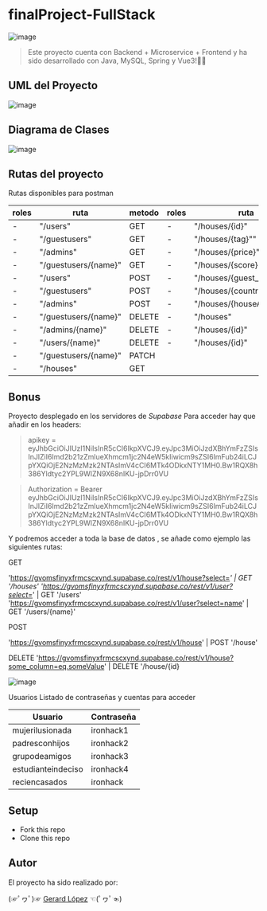 # finalProject-FullStack


![image](https://user-images.githubusercontent.com/72072309/205083754-e000dd47-8302-4cf8-9791-33826d9d9bf9.png)

> Este proyecto cuenta con  Backend + Microservice + Frontend y  ha sido desarrollado con Java, MySQL, Spring y Vue3!🐱‍💻



## UML del Proyecto

![image](https://user-images.githubusercontent.com/72072309/211335405-31b2ed5f-b4e3-404c-921c-8f70affa27f0.png)


## Diagrama de Clases

![image](https://user-images.githubusercontent.com/72072309/211338765-7eaed921-ad26-4f9d-92b1-b2796ff94ad7.png)

## Rutas del proyecto

Rutas disponibles para postman

| roles  | ruta | metodo |roles  | ruta | metodo |
| ------------- | ------------- | ------------- |------------- | ------------- | ------------- |
| -   | "/users"  | GET  | -   | "/houses/{id}"  | GET  |
| -  | "/guestusers" | GET  | -   | "/houses/{tag}"" | GET  |
| -  | "/admins" | GET  | -   | "/houses/{price}""  | GET  |
| -  | "/guestusers/{name}" | GET  | -   | "/houses/{score}""  | GET  |
| -  | "/users" | POST  | -   | "/houses/{guest_user}""  | GET  |
| -  | "/guestusers" | POST  | - | "/houses/{country}""  | GET  |
| - | "/admins" | POST  | -| "/houses/{houseAddress}""  | GET  |
| -| "/guestusers/{name}" | DELETE  |- | "/houses"  | POST  |
| -  | "/admins/{name}" | DELETE  | - | "/houses/{id}" | DELETE  |
| -  | "/users/{name}" | DELETE  | -   | "/houses/{id}"  | PATCH  |
| -  | "/guestusers/{name}" | PATCH  |
| -  | "/houses" | GET  | 

## Bonus

Proyecto desplegado en los servidores de *Supabase*
Para acceder hay que añadir en los headers:

>  apikey = eyJhbGciOiJIUzI1NiIsInR5cCI6IkpXVCJ9.eyJpc3MiOiJzdXBhYmFzZSIsInJlZiI6Imd2b21zZmlueXhmcm1jc2N4eW5kIiwicm9sZSI6ImFub24iLCJpYXQiOjE2NzMzMzk2NTAsImV4cCI6MTk4ODkxNTY1MH0.Bw1RQX8h386Yldtyc2YPL9WlZN9X68nIKU-jpDrr0VU

> Authorization = Bearer eyJhbGciOiJIUzI1NiIsInR5cCI6IkpXVCJ9.eyJpc3MiOiJzdXBhYmFzZSIsInJlZiI6Imd2b21zZmlueXhmcm1jc2N4eW5kIiwicm9sZSI6ImFub24iLCJpYXQiOjE2NzMzMzk2NTAsImV4cCI6MTk4ODkxNTY1MH0.Bw1RQX8h386Yldtyc2YPL9WlZN9X68nIKU-jpDrr0VU

Y podremos acceder a toda la base de datos , se añade como ejemplo las siguientes rutas:

GET

'https://gvomsfinyxfrmcscxynd.supabase.co/rest/v1/house?select=*'   | GET '/houses'
'https://gvomsfinyxfrmcscxynd.supabase.co/rest/v1/user?select=*'    | GET '/users'
'https://gvomsfinyxfrmcscxynd.supabase.co/rest/v1/user?select=name' | GET '/users/{name}'

POST

'https://gvomsfinyxfrmcscxynd.supabase.co/rest/v1/house'   | POST '/house'

DELETE
'https://gvomsfinyxfrmcscxynd.supabase.co/rest/v1/house?some_column=eq.someValue'  | DELETE '/house/{id}

![image](https://user-images.githubusercontent.com/72072309/211518416-0c82b923-f875-4c64-81e1-163b1abf6b15.png)


Usuarios
Listado de contraseñas y cuentas para acceder 

| Usuario  | Contraseña | 
| ------------- | ------------- | 
| mujerilusionada | ironhack1  | 
| padresconhijos | ironhack2  |
| grupodeamigos  | ironhack3  | 
| estudianteindeciso  | ironhack4 | 
| reciencasados  | ironhack  | 



## Setup

- Fork this repo
- Clone this repo


## Autor
El proyecto ha sido realizado por:

(☞ﾟヮﾟ)☞   [Gerard López](https://github.com/GerardLopezGarcia)   ☜(ﾟヮﾟ☜)

